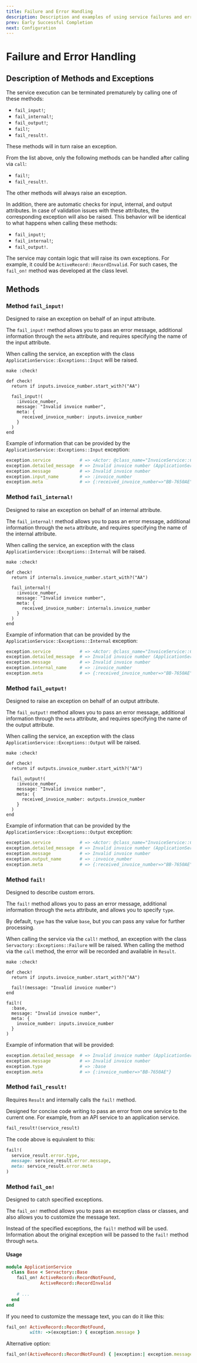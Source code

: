 ```yaml
---
title: Failure and Error Handling
description: Description and examples of using service failures and errors
prev: Early Successful Completion
next: Configuration
---
```


# Failure and Error Handling

## Description of Methods and Exceptions

The service execution can be terminated prematurely by calling one of these methods:

- `fail_input!`;
- `fail_internal!`;
- `fail_output!`;
- `fail!`;
- `fail_result!`.

These methods will in turn raise an exception.

From the list above, only the following methods can be handled after calling via `call`:

- `fail!`;
- `fail_result!`.

The other methods will always raise an exception.

In addition, there are automatic checks for input, internal, and output attributes.
In case of validation issues with these attributes, the corresponding exception will also be raised.
This behavior will be identical to what happens when calling these methods:

- `fail_input!`;
- `fail_internal!`;
- `fail_output!`.

The service may contain logic that will raise its own exceptions.
For example, it could be `ActiveRecord::RecordInvalid`.
For such cases, the `fail_on!` method was developed at the class level.

## Methods

### Method `fail_input!`

Designed to raise an exception on behalf of an input attribute.

The `fail_input!` method allows you to pass an error message,
additional information through the `meta` attribute,
and requires specifying the name of the input attribute.

When calling the service, an exception with the class `ApplicationService::Exceptions::Input` will be raised.

```ruby{6}
make :check!

def check!
  return if inputs.invoice_number.start_with?("AA")

  fail_input!(
    :invoice_number,
    message: "Invalid invoice number",
    meta: {
      received_invoice_number: inputs.invoice_number
    }
  )
end
```

Example of information that can be provided by the `ApplicationService::Exceptions::Input` exception:

```ruby
exception.service           # => <Actor: @class_name="InvoiceService::Check", @i18n_root_key="servactory">
exception.detailed_message  # => Invalid invoice number (ApplicationService::Exceptions::Input)
exception.message           # => Invalid invoice number
exception.input_name        # => :invoice_number
exception.meta              # => {:received_invoice_number=>"BB-7650AE"}
```

### Method `fail_internal!`

Designed to raise an exception on behalf of an internal attribute.

The `fail_internal!` method allows you to pass an error message,
additional information through the `meta` attribute,
and requires specifying the name of the internal attribute.

When calling the service, an exception with the class `ApplicationService::Exceptions::Internal` will be raised.

```ruby{6}
make :check!

def check!
  return if internals.invoice_number.start_with?("AA")

  fail_internal!(
    :invoice_number,
    message: "Invalid invoice number",
    meta: {
      received_invoice_number: internals.invoice_number
    }
  )
end
```

Example of information that can be provided by the `ApplicationService::Exceptions::Internal` exception:

```ruby
exception.service           # => <Actor: @class_name="InvoiceService::Check", @i18n_root_key="servactory">
exception.detailed_message  # => Invalid invoice number (ApplicationService::Exceptions::Internal)
exception.message           # => Invalid invoice number
exception.internal_name     # => :invoice_number
exception.meta              # => {:received_invoice_number=>"BB-7650AE"}
```

### Method `fail_output!`

Designed to raise an exception on behalf of an output attribute.

The `fail_output!` method allows you to pass an error message,
additional information through the `meta` attribute,
and requires specifying the name of the output attribute.

When calling the service, an exception with the class `ApplicationService::Exceptions::Output` will be raised.

```ruby{6}
make :check!

def check!
  return if outputs.invoice_number.start_with?("AA")

  fail_output!(
    :invoice_number,
    message: "Invalid invoice number",
    meta: {
      received_invoice_number: outputs.invoice_number
    }
  )
end
```

Example of information that can be provided by the `ApplicationService::Exceptions::Output` exception:

```ruby
exception.service           # => <Actor: @class_name="InvoiceService::Check", @i18n_root_key="servactory">
exception.detailed_message  # => Invalid invoice number (ApplicationService::Exceptions::Output)
exception.message           # => Invalid invoice number
exception.output_name       # => :invoice_number
exception.meta              # => {:received_invoice_number=>"BB-7650AE"}
```

### Method `fail!`

Designed to describe custom errors.

The `fail!` method allows you to pass an error message,
additional information through the `meta` attribute,
and allows you to specify `type`.

By default, `type` has the value `base`, but you can pass any value for further processing.

When calling the service via the `call!` method, an exception with the class `Servactory::Exceptions::Failure` will be raised.
When calling the method via the `call` method, the error will be recorded and available in `Result`.

```ruby{6}
make :check!

def check!
  return if inputs.invoice_number.start_with?("AA")

  fail!(message: "Invalid invoice number")
end
```

```ruby{2,4-6}
fail!(
  :base,
  message: "Invalid invoice number",
  meta: {
    invoice_number: inputs.invoice_number
  }
)
```

Example of information that will be provided:

```ruby
exception.detailed_message  # => Invalid invoice number (ApplicationService::Exceptions::Failure)
exception.message           # => Invalid invoice number
exception.type              # => :base
exception.meta              # => {:invoice_number=>"BB-7650AE"}
```

### Method `fail_result!` <Badge type="tip" text="Since 2.1.0" />

Requires `Result` and internally calls the `fail!` method.

Designed for concise code writing to pass an error from one service to the current one.
For example, from an API service to an application service.

```ruby
fail_result!(service_result)
```

The code above is equivalent to this:

```ruby
fail!(
  service_result.error.type,
  message: service_result.error.message,
  meta: service_result.error.meta
)
```

### Method `fail_on!` <Badge type="tip" text="Since 2.5.0" />

Designed to catch specified exceptions.

The `fail_on!` method allows you to pass an exception class or classes,
and also allows you to customize the message text.

Instead of the specified exceptions, the `fail!` method will be used.
Information about the original exception will be passed to the `fail!` method through `meta`.

#### Usage

```ruby
module ApplicationService
  class Base < Servactory::Base
    fail_on! ActiveRecord::RecordNotFound,
             ActiveRecord::RecordInvalid
    
    # ...
  end
end
```

If you need to customize the message text, you can do it like this:

```ruby
fail_on! ActiveRecord::RecordNotFound,
         with: ->(exception:) { exception.message }
```

Alternative option:

```ruby
fail_on!(ActiveRecord::RecordNotFound) { |exception:| exception.message }
```
